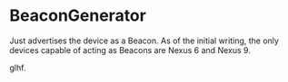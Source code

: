 # BeaconGenerator

Just advertises the device as a Beacon. 
As of the initial writing, the only devices capable of acting as Beacons are Nexus 6 and Nexus 9.

glhf. 
